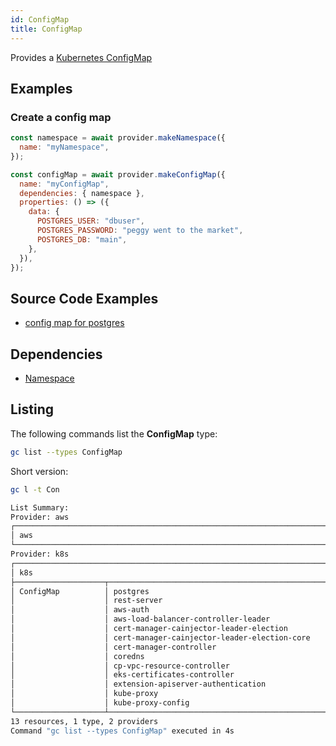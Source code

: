 ```yaml
---
id: ConfigMap
title: ConfigMap
---
```


Provides a [Kubernetes ConfigMap](https://kubernetes.io/docs/concepts/configuration/configmap/)

## Examples

### Create a config map

```js
const namespace = await provider.makeNamespace({
  name: "myNamespace",
});

const configMap = await provider.makeConfigMap({
  name: "myConfigMap",
  dependencies: { namespace },
  properties: () => ({
    data: {
      POSTGRES_USER: "dbuser",
      POSTGRES_PASSWORD: "peggy went to the market",
      POSTGRES_DB: "main",
    },
  }),
});
```

## Source Code Examples

- [config map for postgres](https://github.com/grucloud/grucloud/blob/main/examples/k8s/starhackit/base/charts/postgres.js#L21)

## Dependencies

- [Namespace](./Namespace)

## Listing

The following commands list the **ConfigMap** type:

```sh
gc list --types ConfigMap
```

Short version:

```sh
gc l -t Con
```

```sh
List Summary:
Provider: aws
┌──────────────────────────────────────────────────────────────────────────────────┐
│ aws                                                                              │
└──────────────────────────────────────────────────────────────────────────────────┘
Provider: k8s
┌──────────────────────────────────────────────────────────────────────────────────┐
│ k8s                                                                              │
├────────────────────┬─────────────────────────────────────────────────────────────┤
│ ConfigMap          │ postgres                                                    │
│                    │ rest-server                                                 │
│                    │ aws-auth                                                    │
│                    │ aws-load-balancer-controller-leader                         │
│                    │ cert-manager-cainjector-leader-election                     │
│                    │ cert-manager-cainjector-leader-election-core                │
│                    │ cert-manager-controller                                     │
│                    │ coredns                                                     │
│                    │ cp-vpc-resource-controller                                  │
│                    │ eks-certificates-controller                                 │
│                    │ extension-apiserver-authentication                          │
│                    │ kube-proxy                                                  │
│                    │ kube-proxy-config                                           │
└────────────────────┴─────────────────────────────────────────────────────────────┘
13 resources, 1 type, 2 providers
Command "gc list --types ConfigMap" executed in 4s

```

